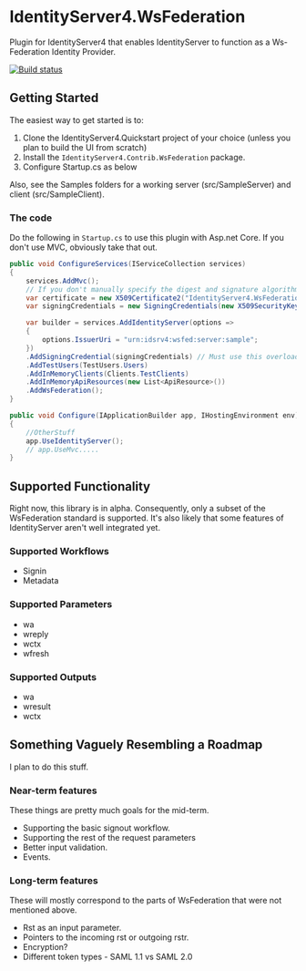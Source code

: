 # IdentityServer4.WsFederation
Plugin for IdentityServer4 that enables IdentityServer to function as a Ws-Federation Identity Provider.

[![Build status](https://ellenfieldn.visualstudio.com/IdentityServer4.WsFederation/_apis/build/status/IdentityServer4.WsFederation-CI)](https://ellenfieldn.visualstudio.com/IdentityServer4.WsFederation/_build/latest?definitionId=2)


## Getting Started
The easiest way to get started is to:
1. Clone the IdentityServer4.Quickstart project of your choice (unless you plan to build the UI from scratch)
1. Install the `IdentityServer4.Contrib.WsFederation` package.
1. Configure Startup.cs as below

Also, see the Samples folders for a working server (src/SampleServer) and client (src/SampleClient).

### The code
Do the following in `Startup.cs` to use this plugin with Asp.net Core.
If you don't use MVC, obviously take that out.
```C#
public void ConfigureServices(IServiceCollection services)
{
    services.AddMvc();
    // If you don't manually specify the digest and signature algorithms, it'll fail.
    var certificate = new X509Certificate2("IdentityServer4.WsFederation.Testing.pfx", "pw");
    var signingCredentials = new SigningCredentials(new X509SecurityKey(certificate), SecurityAlgorithms.RsaSha256Signature, SecurityAlgorithms.Sha256Digest);

    var builder = services.AddIdentityServer(options => 
    {
        options.IssuerUri = "urn:idsrv4:wsfed:server:sample";
    })
    .AddSigningCredential(signingCredentials) // Must use this overload.
    .AddTestUsers(TestUsers.Users)
    .AddInMemoryClients(Clients.TestClients)
    .AddInMemoryApiResources(new List<ApiResource>())
    .AddWsFederation();
}

public void Configure(IApplicationBuilder app, IHostingEnvironment env)
{
    //OtherStuff
    app.UseIdentityServer();
    // app.UseMvc.....
}
```


## Supported Functionality
Right now, this library is in alpha. Consequently, only a subset of the WsFederation standard is supported. It's also likely that some features of IdentityServer aren't well integrated yet.

### Supported Workflows
* Signin
* Metadata

### Supported Parameters
* wa
* wreply
* wctx
* wfresh

### Supported Outputs
* wa
* wresult
* wctx

## Something Vaguely Resembling a Roadmap
I plan to do this stuff. 

### Near-term features
These things are pretty much goals for the mid-term.
* Supporting the basic signout workflow.
* Supporting the rest of the request parameters
* Better input validation.
* Events.

### Long-term features
These will mostly correspond to the parts of WsFederation that were not mentioned above.
* Rst as an input parameter.
* Pointers to the incoming rst or outgoing rstr.
* Encryption?
* Different token types - SAML 1.1 vs SAML 2.0

